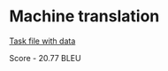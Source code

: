 # Machine translation

[Task file with data](https://docs.google.com/document/d/1Hah_fKafTZg9UV37bLqGQj1It0BaL8ls3dme-UEHTD0/edit)

Score - 20.77 BLEU